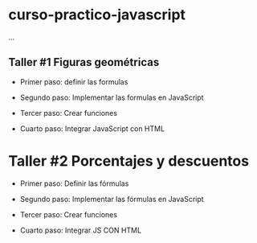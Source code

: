 # curso-practico-javascript

...

## Taller #1 Figuras geométricas

- Primer paso: definir las formulas

- Segundo paso: Implementar las formulas en JavaScript

- Tercer paso: Crear funciones

- Cuarto paso: Integrar JavaScript con HTML


# Taller #2 Porcentajes y descuentos

- Primer paso: Definir las fórmulas

- Segundo paso: Implementar las fórmulas en JavaScript

- Tercer paso: Crear funciones

- Cuarto paso: Integrar JS CON HTML